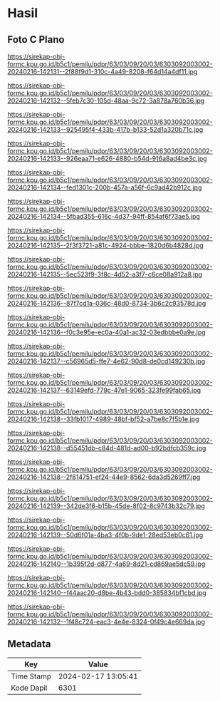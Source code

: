 # Hasil

## Foto C Plano

https://sirekap-obj-formc.kpu.go.id/b5c1/pemilu/pdpr/63/03/09/20/03/6303092003002-20240216-142131--2f88f9d1-310c-4a49-8208-f64d14a4df11.jpg

https://sirekap-obj-formc.kpu.go.id/b5c1/pemilu/pdpr/63/03/09/20/03/6303092003002-20240216-142132--5feb7c30-105d-48aa-9c72-3a878a760b36.jpg

https://sirekap-obj-formc.kpu.go.id/b5c1/pemilu/pdpr/63/03/09/20/03/6303092003002-20240216-142133--925495f4-433b-417b-b133-52d1a320b71c.jpg

https://sirekap-obj-formc.kpu.go.id/b5c1/pemilu/pdpr/63/03/09/20/03/6303092003002-20240216-142133--926eaa71-e626-4880-b54d-916a8ad4be3c.jpg

https://sirekap-obj-formc.kpu.go.id/b5c1/pemilu/pdpr/63/03/09/20/03/6303092003002-20240216-142134--fed1301c-200b-457a-a56f-6c9ad42b912c.jpg

https://sirekap-obj-formc.kpu.go.id/b5c1/pemilu/pdpr/63/03/09/20/03/6303092003002-20240216-142134--5fbad355-616c-4d37-94ff-854af6f73ae5.jpg

https://sirekap-obj-formc.kpu.go.id/b5c1/pemilu/pdpr/63/03/09/20/03/6303092003002-20240216-142135--2f3f3721-a81c-4924-bbbe-1820d6b4828d.jpg

https://sirekap-obj-formc.kpu.go.id/b5c1/pemilu/pdpr/63/03/09/20/03/6303092003002-20240216-142135--5ec523f9-3f8c-4d52-a3f7-c6ce08a912a8.jpg

https://sirekap-obj-formc.kpu.go.id/b5c1/pemilu/pdpr/63/03/09/20/03/6303092003002-20240216-142136--87f7cd1a-036c-48d0-8734-3b6c2c93578d.jpg

https://sirekap-obj-formc.kpu.go.id/b5c1/pemilu/pdpr/63/03/09/20/03/6303092003002-20240216-142136--f0c3e95e-ec0a-40a1-ac32-03edbbbe0a9e.jpg

https://sirekap-obj-formc.kpu.go.id/b5c1/pemilu/pdpr/63/03/09/20/03/6303092003002-20240216-142137--c56965d5-ffe7-4e62-90d8-de0cd149230b.jpg

https://sirekap-obj-formc.kpu.go.id/b5c1/pemilu/pdpr/63/03/09/20/03/6303092003002-20240216-142137--63149efd-779c-47e1-9065-323fe99fab65.jpg

https://sirekap-obj-formc.kpu.go.id/b5c1/pemilu/pdpr/63/03/09/20/03/6303092003002-20240216-142138--33fb1017-4989-48bf-bf52-a7be8c7f5b1e.jpg

https://sirekap-obj-formc.kpu.go.id/b5c1/pemilu/pdpr/63/03/09/20/03/6303092003002-20240216-142138--d55451db-c84d-481d-ad00-b92bdfcb359c.jpg

https://sirekap-obj-formc.kpu.go.id/b5c1/pemilu/pdpr/63/03/09/20/03/6303092003002-20240216-142138--2f814751-ef24-44e9-8562-6da3d5269ff7.jpg

https://sirekap-obj-formc.kpu.go.id/b5c1/pemilu/pdpr/63/03/09/20/03/6303092003002-20240216-142139--342de3f6-b15b-45de-8f02-8c9743b32c79.jpg

https://sirekap-obj-formc.kpu.go.id/b5c1/pemilu/pdpr/63/03/09/20/03/6303092003002-20240216-142139--50d6f01a-4ba3-4f0b-9de1-28ed53eb0c61.jpg

https://sirekap-obj-formc.kpu.go.id/b5c1/pemilu/pdpr/63/03/09/20/03/6303092003002-20240216-142140--1b395f2d-d877-4a69-8d21-cd869ae5dc59.jpg

https://sirekap-obj-formc.kpu.go.id/b5c1/pemilu/pdpr/63/03/09/20/03/6303092003002-20240216-142140--f44aac20-d8be-4b43-bdd0-385834bf1cbd.jpg

https://sirekap-obj-formc.kpu.go.id/b5c1/pemilu/pdpr/63/03/09/20/03/6303092003002-20240216-142132--1f48c724-eac3-4e4e-8324-0f49c4e669da.jpg


## Metadata

| Key        | Value               |
| ---------- | ------------------- |
| Time Stamp | 2024-02-17 13:05:41 |
| Kode Dapil | 6301                |



